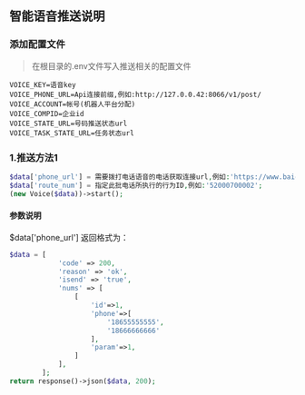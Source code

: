 ## 智能语音推送说明

### 添加配置文件
>在根目录的.env文件写入推送相关的配置文件
```shell
VOICE_KEY=语音key
VOICE_PHONE_URL=Api连接前缀,例如:http://127.0.0.42:8066/v1/post/
VOICE_ACCOUNT=帐号(机器人平台分配)
VOICE_COMPID=企业id
VOICE_STATE_URL=号码推送状态url
VOICE_TASK_STATE_URL=任务状态url
```

### 1.推送方法1

```php
$data['phone_url'] = 需要拨打电话语音的电话获取连接url,例如:'https://www.baidu.com/tests';
$data['route_num'] = 指定此批电话所执行的行为ID,例如:'52000700002';
(new Voice($data))->start();
```
#### 参数说明
$data['phone_url'] 返回格式为：
```php
$data = [
            'code' => 200,
            'reason' => 'ok',
            'isend' => 'true',
            'nums' => [
                [
                    'id'=>1,
                    'phone'=>[
                        '18655555555',
                        '18666666666'
                    ],
                    'param'=>1,
                ]
            ],
        ];
return response()->json($data, 200);
```